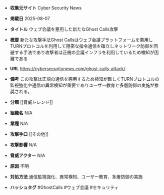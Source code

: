 - **収集元サイト**
Cyber Security News

- **掲載日**
2025-08-07

- **タイトル**
ウェブ会議を悪用した新たなGhost Calls攻撃

- **概要**
新たな攻撃手法Ghost Callsはウェブ会議プラットフォームを悪用しTURNプロトコルを利用して隠密な指令通信を確立しネットワーク防御を回避する手法であり攻撃者は正規の会議インフラを利用しているため検知が困難である

- **URL**
https://cybersecuritynews.com/ghost-calls-attack/

- **備考**
この攻撃は正規の通信を悪用するため検知が難しくTURNプロトコルの監視強化や通信の異常検知が重要でありユーザー教育と多層防御の実施が推奨される。

- **分類**
[[脅威トレンド]]

- **組織名**
N/A

- **業種**
N/A

- **攻撃手口**
[[その他]]

- **攻撃影響**
N/A

- **脅威アクター**
N/A

- **原因**
不明

- **対処方法**
通信監視強化、異常検知、ユーザー教育、多層防御の実施

- **ハッシュタグ**
#GhostCalls #ウェブ会議 #セキュリティ
